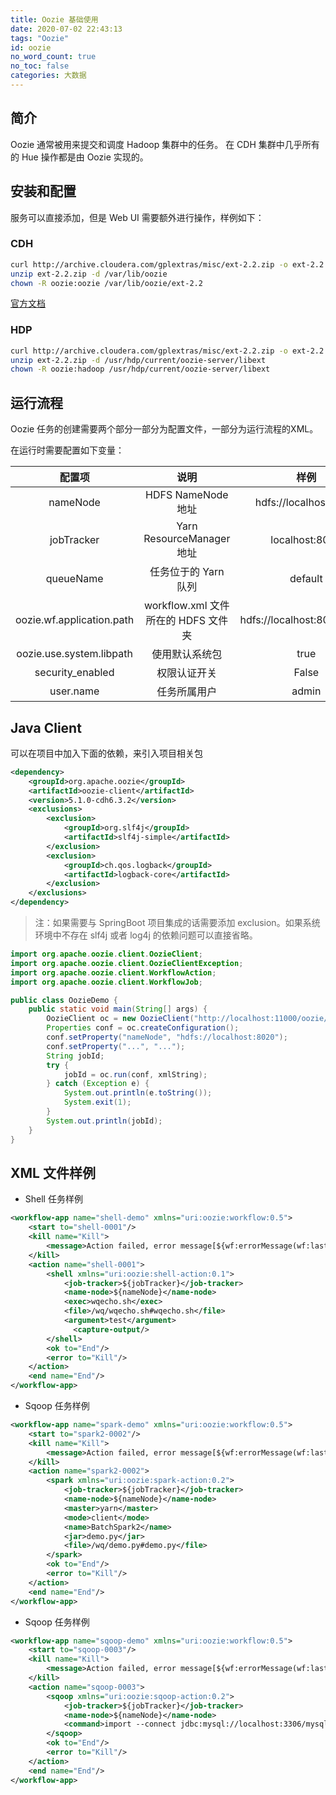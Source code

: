 ```yaml
---
title: Oozie 基础使用
date: 2020-07-02 22:43:13
tags: "Oozie"
id: oozie
no_word_count: true
no_toc: false
categories: 大数据
---
```


## 简介

Oozie 通常被用来提交和调度 Hadoop 集群中的任务。
在 CDH 集群中几乎所有的 Hue 操作都是由 Oozie 实现的。

## 安装和配置

服务可以直接添加，但是 Web UI 需要额外进行操作，样例如下：

### CDH

```bash
curl http://archive.cloudera.com/gplextras/misc/ext-2.2.zip -o ext-2.2.zip
unzip ext-2.2.zip -d /var/lib/oozie
chown -R oozie:oozie /var/lib/oozie/ext-2.2
```

[官方文档](https://docs.cloudera.com/documentation/enterprise/6/6.3/topics/admin_oozie_console.html)

### HDP

```bash
curl http://archive.cloudera.com/gplextras/misc/ext-2.2.zip -o ext-2.2.zip
unzip ext-2.2.zip -d /usr/hdp/current/oozie-server/libext
chown -R oozie:hadoop /usr/hdp/current/oozie-server/libext
```

## 运行流程

Oozie 任务的创建需要两个部分一部分为配置文件，一部分为运行流程的XML。

在运行时需要配置如下变量：

|配置项|说明|样例|
|:---:|:---:|:---:|
|nameNode|HDFS NameNode 地址|hdfs://localhost:8020|
|jobTracker|Yarn ResourceManager 地址 |localhost:8032|
|queueName|任务位于的 Yarn 队列|default|
|oozie.wf.application.path|workflow.xml 文件所在的 HDFS 文件夹|hdfs://localhost:8020/demo|
|oozie.use.system.libpath|使用默认系统包|true|
|security_enabled|权限认证开关|False|
|user.name|任务所属用户|admin|

## Java Client

可以在项目中加入下面的依赖，来引入项目相关包

```xml
<dependency>
    <groupId>org.apache.oozie</groupId>
    <artifactId>oozie-client</artifactId>
    <version>5.1.0-cdh6.3.2</version>
    <exclusions>
        <exclusion>
            <groupId>org.slf4j</groupId>
            <artifactId>slf4j-simple</artifactId>
        </exclusion>
        <exclusion>
            <groupId>ch.qos.logback</groupId>
            <artifactId>logback-core</artifactId>
        </exclusion>
    </exclusions>
</dependency>
```

> 注：如果需要与 SpringBoot 项目集成的话需要添加 exclusion。如果系统环境中不存在 slf4j 或者 log4j 的依赖问题可以直接省略。

```java
import org.apache.oozie.client.OozieClient;
import org.apache.oozie.client.OozieClientException;
import org.apache.oozie.client.WorkflowAction;
import org.apache.oozie.client.WorkflowJob;

public class OozieDemo {
    public static void main(String[] args) {
        OozieClient oc = new OozieClient("http://localhost:11000/oozie/");
        Properties conf = oc.createConfiguration();
        conf.setProperty("nameNode", "hdfs://localhost:8020");
        conf.setProperty("...", "...");
        String jobId;
        try {
            jobId = oc.run(conf, xmlString);
        } catch (Exception e) {
            System.out.println(e.toString());
            System.exit(1);
        }
        System.out.println(jobId);
    }
}
```

## XML 文件样例

- Shell 任务样例
```xml
<workflow-app name="shell-demo" xmlns="uri:oozie:workflow:0.5">
    <start to="shell-0001"/>
    <kill name="Kill">
        <message>Action failed, error message[${wf:errorMessage(wf:lastErrorNode())}]</message>
    </kill>
    <action name="shell-0001">
        <shell xmlns="uri:oozie:shell-action:0.1">
            <job-tracker>${jobTracker}</job-tracker>
            <name-node>${nameNode}</name-node>
            <exec>wqecho.sh</exec>
            <file>/wq/wqecho.sh#wqecho.sh</file>
            <argument>test</argument>
              <capture-output/>
        </shell>
        <ok to="End"/>
        <error to="Kill"/>
    </action>
    <end name="End"/>
</workflow-app>
```

- Sqoop 任务样例
```xml
<workflow-app name="spark-demo" xmlns="uri:oozie:workflow:0.5">
    <start to="spark2-0002"/>
    <kill name="Kill">
        <message>Action failed, error message[${wf:errorMessage(wf:lastErrorNode())}]</message>
    </kill>
    <action name="spark2-0002">
        <spark xmlns="uri:oozie:spark-action:0.2">
            <job-tracker>${jobTracker}</job-tracker>
            <name-node>${nameNode}</name-node>
            <master>yarn</master>
            <mode>client</mode>
            <name>BatchSpark2</name>
            <jar>demo.py</jar>
            <file>/wq/demo.py#demo.py</file>
        </spark>
        <ok to="End"/>
        <error to="Kill"/>
    </action>
    <end name="End"/>
</workflow-app>
```

- Sqoop 任务样例
```xml
<workflow-app name="sqoop-demo" xmlns="uri:oozie:workflow:0.5">
    <start to="sqoop-0003"/>
    <kill name="Kill">
        <message>Action failed, error message[${wf:errorMessage(wf:lastErrorNode())}]</message>
    </kill>
    <action name="sqoop-0003">
        <sqoop xmlns="uri:oozie:sqoop-action:0.2">
            <job-tracker>${jobTracker}</job-tracker>
            <name-node>${nameNode}</name-node>
            <command>import --connect jdbc:mysql://localhost:3306/mysql --username mariadb --password mariadb --table user --target-dir /tmp/demo -m 1</command>
        </sqoop>
        <ok to="End"/>
        <error to="Kill"/>
    </action>
    <end name="End"/>
</workflow-app>
```
